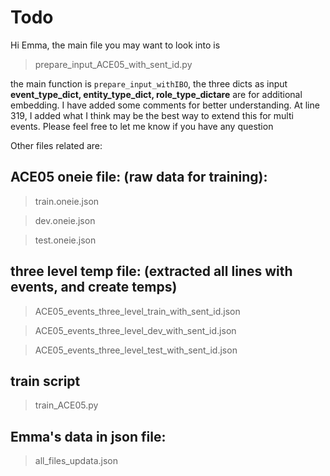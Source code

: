 # Todo 
Hi Emma, the main file you may want to look into is
> prepare_input_ACE05_with_sent_id.py

the main function is `prepare_input_withIBO`,
the three dicts as input **event_type_dict, entity_type_dict, role_type_dictare** are for additional embedding. 
I have added some comments for better understanding.
At line 319, I added what I think may be the best way to extend this for multi events.
Please feel free to let me know if you have any question

Other files related are: 
## ACE05 oneie file: (raw data for training):
> train.oneie.json

> dev.oneie.json

> test.oneie.json

## three level temp file: (extracted all lines with events, and create temps)
> ACE05_events_three_level_train_with_sent_id.json

> ACE05_events_three_level_dev_with_sent_id.json 

> ACE05_events_three_level_test_with_sent_id.json 

## train script
> train_ACE05.py

## Emma's data in json file:  
> all_files_updata.json
